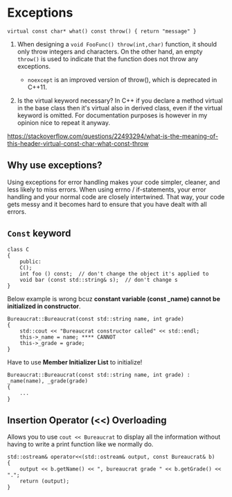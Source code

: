 # Exceptions
```
virtual const char* what() const throw() { return "message" }
```
1. When designing a ```void FooFunc() throw(int,char)``` function, it should only 
throw integers and characters. On the other hand, an empty ```throw()``` is used to 
indicate that the function does not throw any exceptions.
	- ```noexcept``` is an improved version of throw(), which is deprecated in C++11. 

2. Is the virtual keyword necessary?
In C++ if you declare a method virtual in the base class then it's virtual also 
in derived class, even if the virtual keyword is omitted.
For documentation purposes is however in my opinion nice to repeat it anyway.

https://stackoverflow.com/questions/22493294/what-is-the-meaning-of-this-header-virtual-const-char-what-const-throw
## Why use exceptions? 
Using exceptions for error handling makes your code simpler, cleaner, and less 
likely to miss errors. When using errno / if-statements, your error handling 
and your normal code are closely intertwined. That way, your code gets messy 
and it becomes hard to ensure that you have dealt with all errors.

## ```Const``` keyword
```
class C 
{
	public:
   	C();
	int foo () const;  // don't change the object it's applied to
	void bar (const std::string& s);  // don't change s
}
```

Below example is wrong bcuz **constant variable (const _name) cannot be initialized in constructor**.
```
Bureaucrat::Bureaucrat(const std::string name, int grade)
{
	std::cout << "Bureaucrat constructor called" << std::endl;
	this->_name = name; **** CANNOT
	this->_grade = grade;
}
```

Have to use **Member Initializer List** to initialize!
```
Bureaucrat::Bureaucrat(const std::string name, int grade) : _name(name), _grade(grade)
{ 
	...
}
```

## Insertion Operator (<<) Overloading
Allows you to use ```cout << Bureaucrat``` to display all the information without having
to write a print function like we normally do.
```
std::ostream& operator<<(std::ostream& output, const Bureaucrat& b)
{
	output << b.getName() << ", bureaucrat grade " << b.getGrade() << ".";
	return (output);
}
```